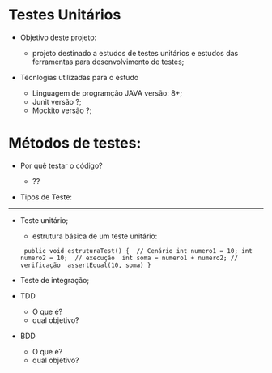 # Testes Unitários

- Objetivo deste projeto:
    - projeto destinado a estudos de testes unitários e estudos das ferramentas para desenvolvimento de testes;
    
- Técnlogias utilizadas para o estudo
    - Linguagem de programção JAVA versão: 8+;
    - Junit versão ?;
    - Mockito versão ?;  
    
      
# Métodos de testes:

- Por quê testar o código?
    - ??

- Tipos de Teste:
-----------
    
- Teste unitário;
    - estrutura básica de um teste unitário:
    
    `` public void estruturaTest() { 
         // Cenário
         int numero1 = 10;
         int numero2 = 10; 
         // execução 
         int soma = numero1 + numero2;
         // verificação 
         assertEqual(10, soma)
    }``    
    
- Teste de integração;

- TDD
    - O que é?
    - qual objetivo? 

- BDD
    - O que é? 
    - qual objetivo? 
